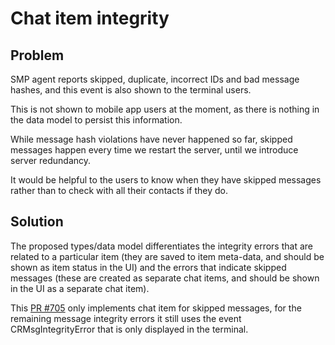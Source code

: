 # Chat item integrity

## Problem

SMP agent reports skipped, duplicate, incorrect IDs and bad message hashes, and this event is also shown to the terminal users.

This is not shown to mobile app users at the moment, as there is nothing in the data model to persist this information.

While message hash violations have never happened so far, skipped messages happen every time we restart the server, until we introduce server redundancy.

It would be helpful to the users to know when they have skipped messages rather than to check with all their contacts if they do.

## Solution

The proposed types/data model differentiates the integrity errors that are related to a particular item (they are saved to item meta-data, and should be shown as item status in the UI) and the errors that indicate skipped messages (these are created as separate chat items, and should be shown in the UI as a separate chat item).

This [PR #705](https://github.com/simplex-chat/simplex-chat/pull/705) only implements chat item for skipped messages, for the remaining message integrity errors it still uses the event CRMsgIntegrityError that is only displayed in the terminal.
